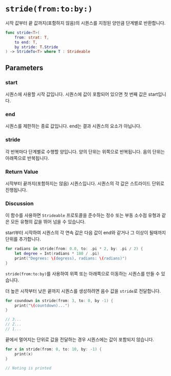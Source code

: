 # `stride(from:to:by:)`

시작 값부터 끝 값까지(포함하지 않음)의 시퀀스를 지정된 양만큼 단계별로 반환합니다.

```swift
func stride<T>(
    from: strat: T,
    to end: T,
    by stride: T.Stride
) -> StrideTo<T> where T : Strideable
```

## Parameters

### start
시퀀스에 사용할 시작 값입니다.
시퀀스에 값이 포함되어 있으면 첫 번째 값은 start입니다.

### end
시퀀스를 제한하는 종료 값입니다.
end는 결과 시퀀스의 요소가 아닙니다.

### stride
각 반복마다 단계별로 수행할 양입니다.
양의 단위는 위쪽으로 반복됩니다.
음의 단위는 아래쪽으로 반복됩니다.

### Return Value

시작부터 끝까지(포함하지는 않음) 시퀀스입니다.
시퀀스의 각 값은 스트라이드 단위로 진행됩니다.

### Discussion
이 함수를 사용하면 `Strideable` 프로토콜을 준수하는 정수 또는 부동 소수점 유형과 같은 모든 유형의 값을 뛰어 넘을 수 있습니다.

start부터 시작하여 시퀀스의 각 연속 값은 다음 값이 end와 같거나 그 이상이 될때까지 단위를 추가합니다.

```swift
for radians in stride(from: 0.0, to: .pi * 2, by: .pi / 2) {
    let degree = Int(radians * 180 / .pi)
    print("Degrees: \(degress), radians: \(radians)")
}
```

`stride(from:to:by)`를 사용하여 위쪽 또는 아래쪽으로 이동하는 시퀀스를 만들 수 있습니다.

더 높은 시작부터 낮은 끝까지 시퀀스를 생성하려면 음수 값을 `stride`로 전달합니다.

```swift
for coundown in stride(from: 3, to: 0, by -1) {
    print("\(countdown)...")
}

// 3...
// 2...
// 1...
```

끝에서 멀어지는 단위로 값을 전달하는 경우 시퀀스에는 값이 포함되지 않습니다.

```swift
for x in stride(from: 0, to: 10, by: -1) {
    print(x)
}

// Noting is printed
```
